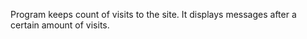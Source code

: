 Program keeps count  of visits to the site. It displays messages after a certain amount of 
visits.
